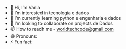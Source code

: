 - 👋 Hi, I’m Vania
- 👀 I’m interested in tecnologia e dados
- 🌱 I’m currently learning python e engenharia e dados
- 💞️ I’m looking to collaborate on projects de Dados
- 📫 How to reach me - worldtechcode@gmail.com
- 😄 Pronouns: 
- ⚡ Fun fact: 

<!---
mundotechvania/mundotechvania is a ✨ special ✨ repository because its `README.md` (this file) appears on your GitHub profile.
You can click the Preview link to take a look at your changes.
--->
